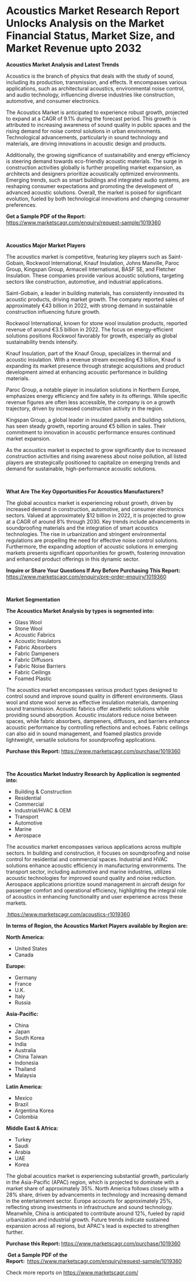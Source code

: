 <p><h1>Acoustics Market Research Report Unlocks Analysis on the Market Financial Status, Market Size, and Market Revenue upto 2032</h1></p><p><strong>Acoustics Market Analysis and Latest Trends</strong></p>
<p><p>Acoustics is the branch of physics that deals with the study of sound, including its production, transmission, and effects. It encompasses various applications, such as architectural acoustics, environmental noise control, and audio technology, influencing diverse industries like construction, automotive, and consumer electronics. </p><p>The Acoustics Market is anticipated to experience robust growth, projected to expand at a CAGR of 9.1% during the forecast period. This growth is attributed to increasing awareness of sound quality in public spaces and the rising demand for noise control solutions in urban environments. Technological advancements, particularly in sound technology and materials, are driving innovations in acoustic design and products. </p><p>Additionally, the growing significance of sustainability and energy efficiency is steering demand towards eco-friendly acoustic materials. The surge in construction activities globally is further propelling market expansion, as architects and designers prioritize acoustically optimized environments. Emerging trends, such as smart buildings and integrated audio systems, are reshaping consumer expectations and promoting the development of advanced acoustic solutions. Overall, the market is poised for significant evolution, fueled by both technological innovations and changing consumer preferences.</p></p>
<p><strong>Get a Sample PDF of the Report:&nbsp;</strong> <a href="https://www.marketscagr.com/enquiry/request-sample/1019360?utm_campaign=2482&utm_medium=2&utm_source=Github&utm_content=ia&utm_term=01042025&utm_id=acoustics">https://www.marketscagr.com/enquiry/request-sample/1019360</a></p>
<p>&nbsp;</p>
<p><strong>Acoustics Major Market Players</strong></p>
<p><p>The acoustics market is competitive, featuring key players such as Saint-Gobain, Rockwool International, Knauf Insulation, Johns Manville, Paroc Group, Kingspan Group, Armacell International, BASF SE, and Fletcher Insulation. These companies provide various acoustic solutions, targeting sectors like construction, automotive, and industrial applications.</p><p>Saint-Gobain, a leader in building materials, has consistently innovated its acoustic products, driving market growth. The company reported sales of approximately €43 billion in 2022, with strong demand in sustainable construction influencing future growth.</p><p>Rockwool International, known for stone wool insulation products, reported revenue of around €3.5 billion in 2022. The focus on energy-efficient solutions positions Rockwool favorably for growth, especially as global sustainability trends intensify.</p><p>Knauf Insulation, part of the Knauf Group, specializes in thermal and acoustic insulation. With a revenue stream exceeding €3 billion, Knauf is expanding its market presence through strategic acquisitions and product development aimed at enhancing acoustic performance in building materials.</p><p>Paroc Group, a notable player in insulation solutions in Northern Europe, emphasizes energy efficiency and fire safety in its offerings. While specific revenue figures are often less accessible, the company is on a growth trajectory, driven by increased construction activity in the region.</p><p>Kingspan Group, a global leader in insulated panels and building solutions, has seen steady growth, reporting around €5 billion in sales. Their commitment to innovation in acoustic performance ensures continued market expansion.</p><p>As the acoustics market is expected to grow significantly due to increased construction activities and rising awareness about noise pollution, all listed players are strategically positioned to capitalize on emerging trends and demand for sustainable, high-performance acoustic solutions.</p></p>
<p>&nbsp;</p>
<p><strong>What Are The Key Opportunities For Acoustics Manufacturers?</strong></p>
<p><p>The global acoustics market is experiencing robust growth, driven by increased demand in construction, automotive, and consumer electronics sectors. Valued at approximately $12 billion in 2022, it is projected to grow at a CAGR of around 8% through 2030. Key trends include advancements in soundproofing materials and the integration of smart acoustics technologies. The rise in urbanization and stringent environmental regulations are propelling the need for effective noise control solutions. Furthermore, the expanding adoption of acoustic solutions in emerging markets presents significant opportunities for growth, fostering innovation and enhanced product offerings in this dynamic sector.</p></p>
<p><strong>Inquire or Share Your Questions If Any Before Purchasing This Report:</strong> <a href="https://www.marketscagr.com/enquiry/pre-order-enquiry/1019360?utm_campaign=2482&utm_medium=2&utm_source=Github&utm_content=ia&utm_term=01042025&utm_id=acoustics">https://www.marketscagr.com/enquiry/pre-order-enquiry/1019360</a></p>
<p>&nbsp;</p>
<p><strong>Market Segmentation</strong></p>
<p><strong>The Acoustics Market Analysis by types is segmented into:</strong></p>
<p><ul><li>Glass Wool</li><li>Stone Wool</li><li>Acoustic Fabrics</li><li>Acoustic Insulators</li><li>Fabric Absorbers</li><li>Fabric Dampeners</li><li>Fabric Diffusors</li><li>Fabric Noise Barriers</li><li>Fabric Ceilings</li><li>Foamed Plastic</li></ul></p>
<p><p>The acoustics market encompasses various product types designed to control sound and improve sound quality in different environments. Glass wool and stone wool serve as effective insulation materials, dampening sound transmission. Acoustic fabrics offer aesthetic solutions while providing sound absorption. Acoustic insulators reduce noise between spaces, while fabric absorbers, dampeners, diffusors, and barriers enhance acoustic performance by controlling reflections and echoes. Fabric ceilings can also aid in sound management, and foamed plastics provide lightweight, versatile solutions for soundproofing applications.</p></p>
<p><strong>Purchase this Report:&nbsp;</strong><a href="https://www.marketscagr.com/purchase/1019360?utm_campaign=2482&utm_medium=2&utm_source=Github&utm_content=ia&utm_term=01042025&utm_id=acoustics">https://www.marketscagr.com/purchase/1019360</a></p>
<p>&nbsp;</p>
<p><strong>The Acoustics Market Industry Research by Application is segmented into:</strong></p>
<p><ul><li>Building & Construction</li><li>Residential</li><li>Commercial</li><li>Industrial/HVAC & OEM</li><li>Transport</li><li>Automotive</li><li>Marine</li><li>Aerospace</li></ul></p>
<p><p>The acoustics market encompasses various applications across multiple sectors. In building and construction, it focuses on soundproofing and noise control for residential and commercial spaces. Industrial and HVAC solutions enhance acoustic efficiency in manufacturing environments. The transport sector, including automotive and marine industries, utilizes acoustic technologies for improved sound quality and noise reduction. Aerospace applications prioritize sound management in aircraft design for passenger comfort and operational efficiency, highlighting the integral role of acoustics in enhancing functionality and user experience across these markets.</p></p>
<p><a href="https://www.marketscagr.com/acoustics-r1019360?utm_campaign=2482&utm_medium=2&utm_source=Github&utm_content=ia&utm_term=01042025&utm_id=acoustics">&nbsp;https://www.marketscagr.com/acoustics-r1019360</a></p>
<p><strong>In terms of Region, the Acoustics Market Players available by Region are:</strong></p>
<p>
    <p> <strong> North America: </strong>
        <ul>
            <li>United States</li>
            <li>Canada</li>
        </ul>
        </p> 
    <p> <strong> Europe: </strong>
        <ul>
            <li>Germany</li>
            <li>France</li>
            <li>U.K.</li>
            <li>Italy</li>
            <li>Russia</li>
        </ul>
        </p> 
    <p> <strong> Asia-Pacific: </strong>
        <ul>
            <li>China</li>
            <li>Japan</li>
            <li>South Korea</li>
            <li>India</li>
            <li>Australia</li>
            <li>China Taiwan</li>
            <li>Indonesia</li>
            <li>Thailand</li>
            <li>Malaysia</li>
        </ul>
        </p> 
    <p> <strong> Latin America: </strong>
        <ul>
            <li>Mexico</li>
            <li>Brazil</li>
            <li>Argentina Korea</li>
            <li>Colombia</li>
        </ul>
        </p> 
    <p> <strong> Middle East & Africa: </strong>
        <ul>
            <li>Turkey</li>
            <li>Saudi</li>
            <li>Arabia</li>
            <li>UAE</li>
            <li>Korea</li>
        </ul>
    </p>
    </p>
<p><p>The global acoustics market is experiencing substantial growth, particularly in the Asia-Pacific (APAC) region, which is projected to dominate with a market share of approximately 35%. North America follows closely with a 28% share, driven by advancements in technology and increasing demand in the entertainment sector. Europe accounts for approximately 25%, reflecting strong investments in infrastructure and sound technology. Meanwhile, China is anticipated to contribute around 12%, fueled by rapid urbanization and industrial growth. Future trends indicate sustained expansion across all regions, but APAC's lead is expected to strengthen further.</p></p>
<p><strong>Purchase this Report: </strong><a href="https://www.marketscagr.com/purchase/1019360?utm_campaign=2482&utm_medium=2&utm_source=Github&utm_content=ia&utm_term=01042025&utm_id=acoustics">https://www.marketscagr.com/purchase/1019360</a></p>
<p>&nbsp;<strong>Get a Sample PDF of the Report:&nbsp;&nbsp;</strong><a href="https://www.marketscagr.com/enquiry/request-sample/1019360?utm_campaign=2482&utm_medium=2&utm_source=Github&utm_content=ia&utm_term=01042025&utm_id=acoustics">https://www.marketscagr.com/enquiry/request-sample/1019360</a></p>
<p><strong></strong></p>
<p>Check more reports on <a href="https://www.marketscagr.com/?utm_campaign=2482&utm_medium=2&utm_source=Github&utm_content=ia&utm_term=01042025&utm_id=acoustics">https://www.marketscagr.com/</a></p>